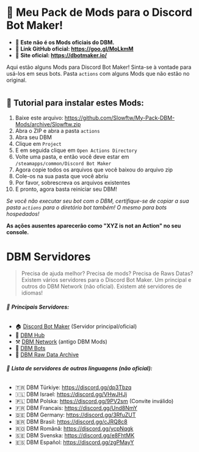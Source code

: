 # :open_file_folder: Meu Pack de Mods para o Discord Bot Maker!

- :pushpin: **Este não é os Mods oficiais do DBM.** 
- :pushpin: **Link GitHub oficial: https://goo.gl/MoLkmM**
- :pushpin: **Site oficial: https://dbotmaker.io/**

Aqui estão alguns Mods para Discord Bot Maker! Sinta-se à vontade para usá-los em seus bots.
Pasta `actions` com alguns Mods que não estão no original.
 
#  
## :beginner: Tutorial para instalar estes Mods:

1. Baixe este arquivo: https://github.com/Slowftw/My-Pack-DBM-Mods/archive/Slowftw.zip
2. Abra o ZIP e abra a pasta `actions`
3. Abra seu DBM
4. Clique em `Project`
5. E em seguida clique em `Open Actions Directory`
6. Volte uma pasta, e então você deve estar em `/steamapps/common/Discord Bot Maker`
7. Agora copie todos os arquivos que você baixou do arquivo zip
8. Cole-os na sua pasta que você abriu
9. Por favor, sobrescreva os arquivos existentes
10. E pronto, agora basta reiniciar seu DBM!

_Se você não executar seu bot com o DBM, certifique-se de copiar a sua pasta `actions` para o diretório bot também! O mesmo para bots hospedados!_

**As ações ausentes aparecerão como "XYZ is not an Action" no seu console.**

#  
# DBM Servidores
> Precisa de ajuda melhor? Precisa de mods? Precisa de Raws Datas? Existem vários servidores para o Discord Bot Maker. Um principal e outros do DBM Network (não oficial). Existem até servidores de idiomas!

###### :pushpin: **Principais Servidores:**
- 🏠 [Discord Bot Maker](https://discord.gg/DMDvzSe) (Servidor principal/oficial)
- 🔧 [DBM Hub](https://discord.gg/4jptqgw)
- ⚒️ [DBM Network](https://discord.gg/3QxkZPK) (antigo DBM Mods)
- 🤖 [DBM Bots](https://discord.gg/Me3EFyX)
- 📁 [DBM Raw Data Archive](https://discord.gg/RyNZ8xB)
###### :pushpin: **Lista de servidores de outras linguagens (não oficial):**
- 🇹🇷 DBM Türkiye: https://discord.gg/dp3Tbzq
- 🇮🇱 DBM Israel: https://discord.gg/VHwJHJj
- 🇵🇱 DBM Polska: https://discord.gg/9PV2sm (Convite inválido)
- 🇫🇷 DBM Francais: https://discord.gg/Und8NmY
- 🇩🇪 DBM Germany: https://discord.gg/3RfuZUT
- 🇧🇷 DBM Brasil: https://discord.gg/cJRQ8c8
- 🇷🇴 DBM Română: https://discord.gg/ycpNqgk
- 🇸🇪 DBM Svenska: https://discord.gg/e8FhtMK
- 🇪🇸 DBM Español: https://discord.gg/zgPMayY
